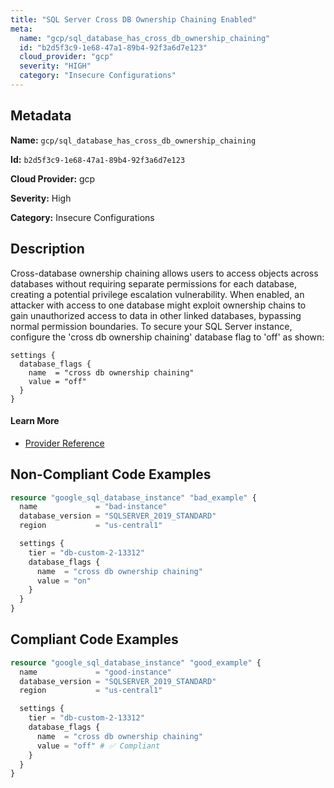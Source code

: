 ```yaml
---
title: "SQL Server Cross DB Ownership Chaining Enabled"
meta:
  name: "gcp/sql_database_has_cross_db_ownership_chaining"
  id: "b2d5f3c9-1e68-47a1-89b4-92f3a6d7e123"
  cloud_provider: "gcp"
  severity: "HIGH"
  category: "Insecure Configurations"
---
```


## Metadata
**Name:** `gcp/sql_database_has_cross_db_ownership_chaining`

**Id:** `b2d5f3c9-1e68-47a1-89b4-92f3a6d7e123`

**Cloud Provider:** gcp

**Severity:** High

**Category:** Insecure Configurations

## Description
Cross-database ownership chaining allows users to access objects across databases without requiring separate permissions for each database, creating a potential privilege escalation vulnerability. When enabled, an attacker with access to one database might exploit ownership chains to gain unauthorized access to data in other linked databases, bypassing normal permission boundaries. To secure your SQL Server instance, configure the 'cross db ownership chaining' database flag to 'off' as shown:

```
settings {
  database_flags {
    name  = "cross db ownership chaining"
    value = "off"
  }
}
```

#### Learn More

 - [Provider Reference](https://registry.terraform.io/providers/hashicorp/google/latest/docs/resources/sql_database_instance#database_flags)

## Non-Compliant Code Examples
```terraform
resource "google_sql_database_instance" "bad_example" {
  name             = "bad-instance"
  database_version = "SQLSERVER_2019_STANDARD"
  region           = "us-central1"

  settings {
    tier = "db-custom-2-13312"
    database_flags {
      name  = "cross db ownership chaining"
      value = "on"
    }
  }
}

```

## Compliant Code Examples
```terraform
resource "google_sql_database_instance" "good_example" {
  name             = "good-instance"
  database_version = "SQLSERVER_2019_STANDARD"
  region           = "us-central1"

  settings {
    tier = "db-custom-2-13312"
    database_flags {
      name  = "cross db ownership chaining"
      value = "off" # ✅ Compliant
    }
  }
}

```